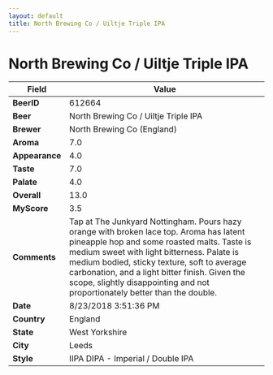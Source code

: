 ```yaml
---
layout: default
title: North Brewing Co / Uiltje Triple IPA
---
```


# North Brewing Co / Uiltje Triple IPA

| Field         | Value     |
|---------------|-----------|
| **BeerID** | 612664 |
| **Beer** | North Brewing Co / Uiltje Triple IPA |
| **Brewer** | North Brewing Co (England) |
| **Aroma** | 7.0 |
| **Appearance** | 4.0 |
| **Taste** | 7.0 |
| **Palate** | 4.0 |
| **Overall** | 13.0 |
| **MyScore** | 3.5 |
| **Comments** | Tap at The Junkyard Nottingham. Pours hazy orange with broken lace top. Aroma has latent pineapple hop and some roasted malts. Taste is medium sweet with light bitterness. Palate is medium bodied, sticky texture, soft to average carbonation, and a light bitter finish. Given the scope, slightly disappointing and not proportionately better than the double. |
| **Date** | 8/23/2018 3:51:36 PM |
| **Country** | England |
| **State** | West Yorkshire |
| **City** | Leeds |
| **Style** | IIPA DIPA - Imperial / Double IPA |
